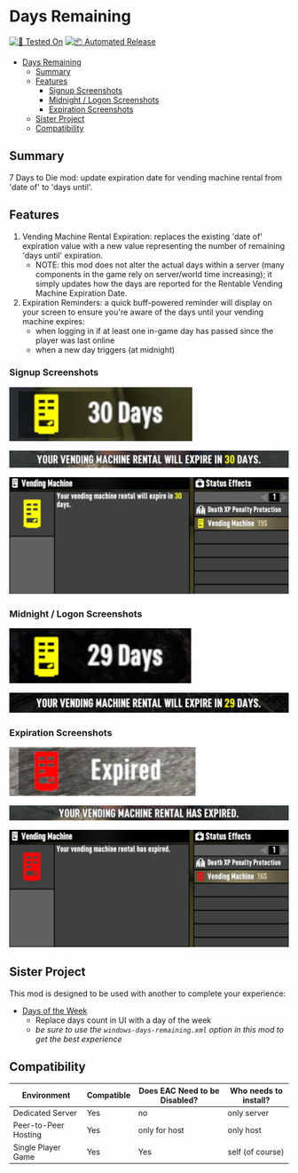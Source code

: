 # Days Remaining

[![🧪 Tested On](https://img.shields.io/badge/🧪%20Tested%20On-1.0%20b316-blue.svg)](https://7daystodie.com/) [![📦 Automated Release](https://github.com/jonathan-robertson/days-remaining/actions/workflows/release.yml/badge.svg)](https://github.com/jonathan-robertson/days-remaining/actions/workflows/release.yml)

- [Days Remaining](#days-remaining)
  - [Summary](#summary)
  - [Features](#features)
    - [Signup Screenshots](#signup-screenshots)
    - [Midnight / Logon Screenshots](#midnight--logon-screenshots)
    - [Expiration Screenshots](#expiration-screenshots)
  - [Sister Project](#sister-project)
  - [Compatibility](#compatibility)

## Summary

7 Days to Die mod: update expiration date for vending machine rental from 'date of' to 'days until'.

## Features

1. Vending Machine Rental Expiration: replaces the existing 'date of' expiration value with a new value representing the number of remaining 'days until' expiration.
   - NOTE: this mod does not alter the actual days within a server (many components in the game rely on server/world time increasing); it simply updates how the days are reported for the Rentable Vending Machine Expiration Date.
2. Expiration Reminders: a quick buff-powered reminder will display on your screen to ensure you're aware of the days until your vending machine expires:
   - when logging in if at least one in-game day has passed since the player was last online
   - when a new day triggers (at midnight)

### Signup Screenshots

![signup buff badge](https://github.com/jonathan-robertson/days-remaining/raw/media/signup-notification-1.png)

![signup notification](https://github.com/jonathan-robertson/days-remaining/raw/media/signup-notification-2.png)

![signup info panel](https://github.com/jonathan-robertson/days-remaining/raw/media/signup-notification-3.png)

### Midnight / Logon Screenshots

![midnight or logon buff badge](https://github.com/jonathan-robertson/days-remaining/raw/media/midnight-or-logon-notification-1.png)

![midnight or logon notification](https://github.com/jonathan-robertson/days-remaining/raw/media/midnight-or-logon-notification-2.png)

### Expiration Screenshots

![expiration screenshot buff badge](https://github.com/jonathan-robertson/days-remaining/raw/media/expiration-notification-1.png)

![expiration screenshot notification](https://github.com/jonathan-robertson/days-remaining/raw/media/expiration-notification-2.png)

![expiration screenshot info panel](https://github.com/jonathan-robertson/days-remaining/raw/media/expiration-notification-3.png)

## Sister Project

This mod is designed to be used with another to complete your experience:

- [Days of the Week](https://github.com/jonathan-robertson/days-of-the-week)
  - Replace days count in UI with a day of the week
  - *be sure to use the `windows-days-remaining.xml` option in this mod to get the best experience*

## Compatibility

Environment | Compatible | Does EAC Need to be Disabled? | Who needs to install?
--- | --- | --- | ---
Dedicated Server | Yes | no | only server
Peer-to-Peer Hosting | Yes | only for host | only host
Single Player Game | Yes | Yes | self (of course)
